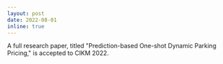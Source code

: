 ```yaml
---
layout: post
date: 2022-08-01
inline: true
---
```


A full research paper, titled "Prediction-based One-shot Dynamic Parking Pricing," is accepted to CIKM 2022.
